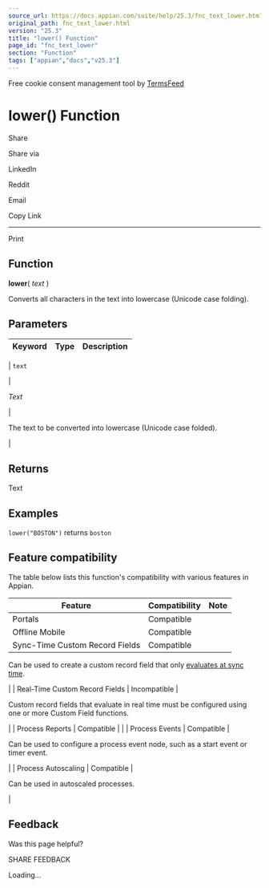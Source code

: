 ```yaml
---
source_url: https://docs.appian.com/suite/help/25.3/fnc_text_lower.html
original_path: fnc_text_lower.html
version: "25.3"
title: "lower() Function"
page_id: "fnc_text_lower"
section: "Function"
tags: ["appian","docs","v25.3"]
---
```



Free cookie consent management tool by [TermsFeed](https://www.termsfeed.com/)

# lower() Function

Share

Share via

LinkedIn

Reddit

Email

Copy Link

* * *

Print

## Function

**lower**( _text_ )

Converts all characters in the text into lowercase (Unicode case folding).

## Parameters

| Keyword | Type | Description |
| --- | --- | --- |
|
`text`

 |

_Text_

 |

The text to be converted into lowercase (Unicode case folded).

 |

## Returns

Text

## Examples

`lower("BOSTON")` returns `boston`

## Feature compatibility

The table below lists this function's compatibility with various features in Appian.

| Feature | Compatibility | Note |
| --- | --- | --- |
| Portals | Compatible |  |
| Offline Mobile | Compatible |  |
| Sync-Time Custom Record Fields | Compatible |
Can be used to create a custom record field that only [evaluates at sync time](custom-record-fields.html#prodlink-sync-time-evaluations).

 |
| Real-Time Custom Record Fields | Incompatible |

Custom record fields that evaluate in real time must be configured using one or more Custom Field functions.

 |
| Process Reports | Compatible |  |
| Process Events | Compatible |

Can be used to configure a process event node, such as a start event or timer event.

 |
| Process Autoscaling | Compatible |

Can be used in autoscaled processes.

 |

## Feedback

Was this page helpful?

SHARE FEEDBACK

Loading...